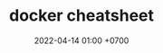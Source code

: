 ---
layout: post
title: docker cheatsheet
date: 2022-04-14 01:00 +0700
modified: 2022-04-13 04:08:47 +07:00
description: cheatsheet for docker commands
tag:
  - docker
  - software
image: 
---